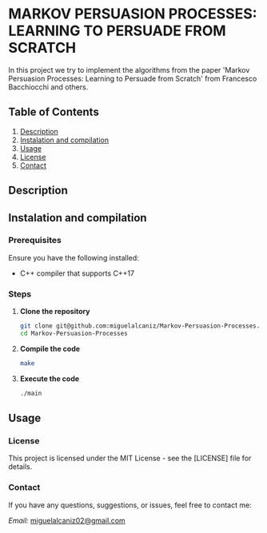 # MARKOV PERSUASION PROCESSES: LEARNING TO PERSUADE FROM SCRATCH

In this project we try to implement the algorithms from the paper 'Markov Persuasion Processes: Learning to Persuade from Scratch' from Francesco Bacchiocchi and others.


## Table of Contents

1. [Description](#description)
2. [Instalation and compilation](#instalation-and-compilation)
3. [Usage](#usage)
4. [License](#license)
5. [Contact](#contact)

## Description

## Instalation and compilation

### Prerequisites

Ensure you have the following installed:
- C++ compiler that supports C++17

### Steps

1. **Clone the repository**

   ```sh
   git clone git@github.com:miguelalcaniz/Markov-Persuasion-Processes.git
   cd Markov-Persuasion-Processes

2. **Compile the code**
   ```sh
   make
3. **Execute the code**
   ```sh
   ./main
## Usage 

### License

This project is licensed under the MIT License - see the [LICENSE] file for details.

### Contact

If you have any questions, suggestions, or issues, feel free to contact me:

*Email:* miguelalcaniz02@gmail.com